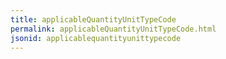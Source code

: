 ```yaml
---
title: applicableQuantityUnitTypeCode
permalink: applicableQuantityUnitTypeCode.html
jsonid: applicablequantityunittypecode
---
```

